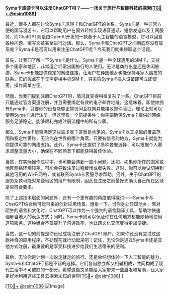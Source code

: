**Syma卡旅游卡可以注册ChatGPT吗？——一场关于旅行与智能科技的探索[[TG💪+ @esim1088](https://t.me/s/esim1088)]**

最近，很多人都在讨论Syma卡旅游卡和ChatGPT的关系。Syma卡是一种非常方便的国际漫游卡，它可以帮助用户在国外轻松实现语音通话、短信发送以及上网服务，而ChatGPT则是由OpenAI开发的一款基于人工智能的语言模型，它可以回答各种问题、撰写文章甚至进行对话。那么，Syma卡和ChatGPT之间到底有没有联系呢？Syma卡是否可以用来注册ChatGPT呢？今天我们就来聊聊这个话题。

首先，让我们了解一下Syma卡是什么。Syma卡是一种全球通用的SIM卡，支持多个国家和地区，非常适合经常出国旅行的人使用。无论是商务出差还是休闲旅游，Syma卡都能提供稳定的网络连接，让用户在异国他乡也能保持与家人朋友的联系。它的优点在于无需更换手机SIM卡，只需将Syma卡插入设备即可立即使用，操作简单方便。

然而，当我们提到注册ChatGPT时，情况就变得稍微复杂了一些。ChatGPT目前只能通过官方渠道注册，并且需要绑定有效的电子邮件地址。这意味着，即使你拥有Syma卡，只要你的设备能够正常访问互联网并能接收邮件验证，理论上就可以使用Syma卡进行注册。但这里有一个前提条件：你需要确保Syma卡提供的网络服务足够稳定，能够顺利完成注册流程中的所有步骤。

那么，Syma卡能否满足这些需求呢？答案是肯定的。Syma卡以其卓越的覆盖范围和稳定性著称，无论你在世界的哪个角落，只要有信号的地方，Syma卡就能为你提供可靠的网络支持。此外，Syma卡还提供了多种套餐选择，可以根据个人需求调整流量大小，确保在不同场景下都能获得最佳体验。

当然，在实际操作过程中，也可能会遇到一些小问题。比如，如果你所在的国家或地区网络环境较差，可能会导致注册过程缓慢或者失败。这时，你可以尝试切换到其他可用的Wi-Fi网络，或者联系Syma卡客服寻求帮助。另外，由于ChatGPT的服务条款可能对某些地区的用户有限制，因此在注册之前最好先确认自己所在区域是否符合要求。

除了上述技术层面的问题外，还有一个更有趣的角度值得探讨——Syma卡与ChatGPT结合后可能带来的创新应用场景。想象一下，当你身处异国他乡，面对陌生的语言和文化时，ChatGPT可以作为一个强大的语言翻译工具，帮助你快速理解当地人的表达方式；同时，Syma卡则可以保证你在任何地方都能顺畅地使用这项服务。这种组合不仅提升了沟通效率，也让跨文化交流变得更加便捷。

当然，这一切的前提是你已经成功注册了ChatGPT账户。如果你还没有尝试过这款神奇的应用程序，不妨现在就行动起来吧！记住，无论你是通过Syma卡还是其他方式注册，最重要的是享受科技进步给我们生活带来的便利。

最后，无论你是计划一次说走就走的旅行，还是单纯想体验一下人工智能的魅力，Syma卡和ChatGPT都是不错的选择。它们各自独立却又相辅相成，共同构成了现代生活中不可或缺的一部分。希望这篇文章能给大家带来一些启发和帮助，让大家更好地利用这些工具去探索未知的世界[[TG💪+ @esim1088](https://t.me/s/esim1088)]！

[[TG💪+ @esim1088](https://t.me/s/esim1088) ![Image](https://i.postimg.cc/4NQfJmqS/Snipaste-2025-05-13-00-14-12.png)]